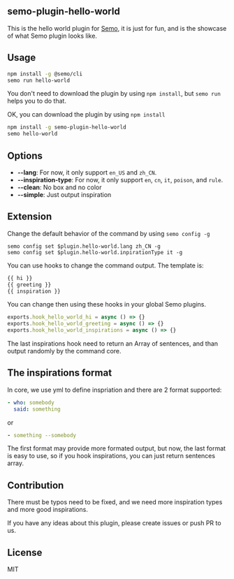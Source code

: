 semo-plugin-hello-world
------------------------

This is the hello world plugin for [Semo](https://semo.js.org), it is just for fun, and is the showcase of what Semo plugin looks like.

## Usage

```sh
npm install -g @semo/cli
semo run hello-world
```

You don't need to download the plugin by using `npm install`, but `semo run` helps you to do that.

OK, you can download the plugin by using `npm install`

```sh
npm install -g semo-plugin-hello-world
semo hello-world
```

## Options

* **--lang**: For now, it only support `en_US` and `zh_CN`.
* **--inspiration-type**: For now, it only support `en`, `cn`, `it`, `poison`, and `rule`.
* **--clean**: No box and no color
* **--simple**: Just output inspiration

## Extension

Change the default behavior of the command by using `semo config -g`

```
semo config set $plugin.hello-world.lang zh_CN -g
semo config set $plugin.hello-world.inpirationType it -g
```

You can use hooks to change the command output. The template is:

```html
{{ hi }}
{{ greeting }}
{{ inspiration }}
```

You can change then using these hooks in your global Semo plugins.

```js
exports.hook_hello_world_hi = async () => {}
exports.hook_hello_world_greeting = async () => {}
exports.hook_hello_world_inspirations = async () => {}
```

The last inspirations hook need to return an Array of sentences, and than output randomly by the command core.

## The inspirations format

In core, we use yml to define inspriation and there are 2 format supported:

```yml
- who: somebody
  said: something
```

or

```yml
- something --somebody
```

The first format may provide more formated output, but now, the last format is easy to use, so if you hook inspirations, you can just return sentences array.

## Contribution

There must be typos need to be fixed, and we need more inspiration types and more good inspirations.

If you have any ideas about this plugin, please create issues or push PR to us.

## License

MIT
